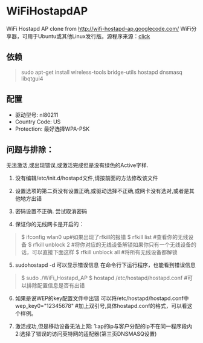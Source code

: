 WiFiHostapdAP
=============

WiFi Hostapd AP clone from http://wifi-hostapd-ap.googlecode.com/
WiFi分享器，可用于Ubuntu或其他Linux发行版。源程序来源：[click](http://wifi-hostapd-ap.googlecode.com)

## 依赖
> sudo apt-get install wireless-tools bridge-utils hostapd dnsmasq libqtgui4

## 配置
- 驱动型号: nl80211
- Country Code: US
- Protection: 最好选择WPA-PSK

## 问题与排除：
无法激活,或出现错误,或激活完成但是没有绿色的Active字样.
1. 没有编辑/etc/init.d/hostapd文件,请按前面的方法修改该文件

2. 设置选项的第二页没有设置正确,或驱动选择不正确,或网卡没有选对,或者是其他地方出错

3. 密码设置不正确.
尝试取消密码

4. 保证你的无线网卡是开启的：
> $ ifconfig wlan0 up#如果出现了rfkill的报错
> $ rfkill list                        #查看你的无线设备
> $ rfkill unblock 2                #将你对应的无线设备解锁如果你只有一个无线设备的话，可以直接下面这样
> $ rfkill unblock all                #将所有无线设备都解锁

5. sudohostapd -d 可以显示错误信息
在命令行下运行程序，也能看到错误信息 
> $ sudo ./WiFi_Hostapd_AP
> $ hostapd /etc/hostapd/hostapd.conf #可以排除配置信息是否有出错

6. 如果是说WEP的key配置文件中出错
可以将/etc/hostapd/hostapd.conf中wep\_key0="12345678" #加上双引号,具体hostapd.conf的格式，可以看这个样例。

7. 激活成功,但是移动设备无法上网:
1:ap的ip与客户分配的ip不在同一程序段内
2:选择了错误的访问英特网的适配器(第三页DNSMASQ设置)

